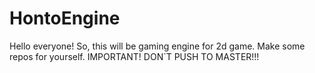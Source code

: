 # HontoEngine
Hello everyone! So, this will be gaming engine for 2d game. Make some repos for yourself. IMPORTANT! DON`T PUSH TO MASTER!!!
